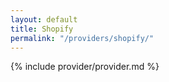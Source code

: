 ```yaml
---
layout: default
title: Shopify
permalink: "/providers/shopify/"
---
```


{% include provider/provider.md %}
